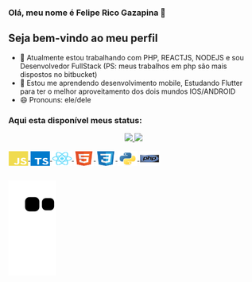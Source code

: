 ### Olá, meu nome é Felipe Rico Gazapina 👋
## Seja bem-vindo ao meu perfil

- 🔭 Atualmente estou trabalhando com PHP, REACTJS, NODEJS e sou Desenvolvedor FullStack (PS: meus trabalhos em php são mais dispostos no bitbucket)
- 🌱 Estou me aprendendo desenvolvimento mobile, Estudando Flutter para ter o melhor aproveitamento dos dois mundos IOS/ANDROID
- 😄 Pronouns: ele/dele

### Aqui esta disponível meus status:
<div align="center">
  <a href="https://github.com/FelipeGazapina">
  <img height="180em" src="https://github-readme-stats.vercel.app/api?username=FelipeGazapina&show_icons=true&theme=midnight-purple&include_all_commits=true&count_private=true&custom_title=Felipe Rico Gazapina status"/>
  <img height="180em" src="https://github-readme-stats.vercel.app/api/top-langs/?username=FelipeGazapina&layout=compact&langs_count=10&theme=midnight-purple&exclude_repo=calculadoraPython,pythonTeste&custom_title=Linguagens mais utilizadas"/>
</div>
<div style="display: inline_block"><br>
  <img align="center" alt="Rafa-Js" height="30" width="40" src="https://raw.githubusercontent.com/devicons/devicon/master/icons/javascript/javascript-plain.svg">
  <img align="center" alt="Rafa-Ts" height="30" width="40" src="https://raw.githubusercontent.com/devicons/devicon/master/icons/typescript/typescript-plain.svg">
  <img align="center" alt="Rafa-React" height="30" width="40" src="https://raw.githubusercontent.com/devicons/devicon/master/icons/react/react-original.svg">
  <img align="center" alt="Rafa-HTML" height="30" width="40" src="https://raw.githubusercontent.com/devicons/devicon/master/icons/html5/html5-original.svg">
  <img align="center" alt="Rafa-CSS" height="30" width="40" src="https://raw.githubusercontent.com/devicons/devicon/master/icons/css3/css3-original.svg">
  <img align="center" alt="Rafa-Python" height="30" width="40" src="https://raw.githubusercontent.com/devicons/devicon/master/icons/python/python-original.svg">
  <img align="center" alt="Rafa-Php" height="30" width="40" src="https://raw.githubusercontent.com/devicons/devicon/master/icons/php/php-original.svg">
</div>
      
  ##
 <div> 
   
 
  ![Snake animation](https://github.com/rafaballerini/rafaballerini/blob/output/github-contribution-grid-snake.svg)
 
</div>
<!--   
  [![Readme Card](https://github-readme-stats.vercel.app/api/pin/?username=FelipeGazapina&repo=Projeto-Integrador-I&theme=midnight-purple)](https://github.com/FelipeGazapina/Projeto-Integrador-I) -->
